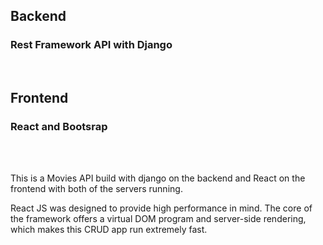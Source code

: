 
## Backend 
<h3>Rest Framework API with Django</h3>

<br>

## Frontend 

<h3>React and Bootsrap</h3>

<br><br>


<p> This is a Movies API build with django on the backend and React on the frontend with both of the servers running.
  
 React JS was designed to provide high performance in mind. The core of the framework offers a virtual DOM program and server-side rendering, which makes this CRUD app run extremely fast. </p>
